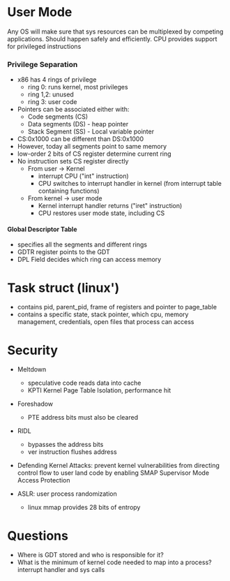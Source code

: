 # User Mode
Any OS will make sure that sys resources can be multiplexed by competing applications. Should happen safely and efficiently. CPU provides support for privileged instructions

### Privilege Separation
* x86 has 4 rings of privilege
    * ring 0: runs kernel, most privileges
    * ring 1,2: unused
    * ring 3: user code
* Pointers can be associated either with:
    * Code segments (CS)
    * Data segments (DS) - heap pointer
    * Stack Segment (SS) - Local variable pointer
* CS:0x1000 can be different than DS:0x1000
* However, today all segments point to same memory
* low-order 2 bits of CS register determine current ring
* No instruction sets CS register directly
    * From user -> Kernel
        * interrupt CPU ("int" instruction)
        * CPU switches to interrupt handler in kernel (from interrupt table containing functions)
    * From kernel -> user mode
        * Kernel interrupt handler returns ("iret" instruction)
        * CPU restores user mode state, including CS

#### Global Descriptor Table
* specifies all the segments and different rings
* GDTR register points to the GDT
* DPL Field decides which ring can access memory

# Task struct (linux')
* contains pid, parent_pid, frame of registers and pointer to page_table
* contains a specific state, stack pointer, which cpu, memory management, credentials, open files that process can access

# Security
* Meltdown
    * speculative code reads data into cache
    * KPTI Kernel Page Table Isolation, performance hit
* Foreshadow
    * PTE address bits must also be cleared
* RIDL
    * bypasses the address bits
    * ver instruction flushes address

* Defending Kernel Attacks: prevent kernel vulnerabilities from directing control flow to user land code by enabling SMAP Supervisor Mode Access Protection
* ASLR: user process randomization
    * linux mmap provides 28 bits of entropy




# Questions
* Where is GDT stored and who is responsible for it?
* What is the minimum of kernel code needed to map into a process? interrupt handler and sys calls



